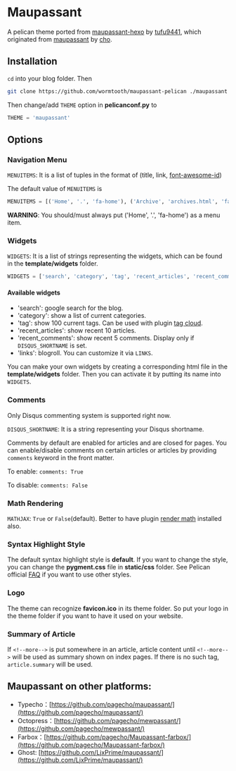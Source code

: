 # Maupassant

A pelican theme ported from [maupassant-hexo](https://github.com/tufu9441/maupassant-hexo) by [tufu9441](https://github.com/tufu9441), which originated from [maupassant](https://github.com/pagecho/maupassant/) by [cho](https://github.com/pagecho).

## Installation

`cd` into your blog folder. Then

```bash
git clone https://github.com/wormtooth/maupassant-pelican ./maupassant
```

Then change/add `THEME` option in **pelicanconf.py** to

```python
THEME = 'maupassant'
```

## Options

### Navigation Menu

`MENUITEMS`: It is a list of tuples in the format of (title, link, [font-awesome-id](http://fontawesome.io/))

The default value of `MENUITEMS` is

```python
MENUITEMS = [('Home', '.', 'fa-home'), ('Archive', 'archives.html', 'fa-archive')]
```

**WARNING**: You should/must always put ('Home', '.', 'fa-home') as a menu item.

### Widgets

`WIDGETS`: It is a list of strings representing the widgets, which can be found in the **template/widgets** folder.

```python
WIDGETS = ['search', 'category', 'tag', 'recent_articles', 'recent_comments', 'links']
```

#### Available widgets

- 'search': google search for the blog.
- 'category': show a list of current categories.
- 'tag': show 100 current tags. Can be used with plugin [tag cloud](https://github.com/getpelican/pelican-plugins/tree/master/tag_cloud).
- 'recent_articles': show recent 10 articles.
- 'recent_comments': show recent 5 comments. Display only if `DISQUS_SHORTNAME` is set.
- 'links': blogroll. You can customize it via `LINKS`.

You can make your own widgets by creating a corresponding html file in the **template/widgets** folder. Then you can activate it by putting its name into `WIDGETS`.

### Comments

Only Disqus commenting system is supported right now. 

`DISQUS_SHORTNAME`: It is a string representing your Disqus shortname. 

Comments by default are enabled for articles and are closed for pages. You can enable/disable comments on certain articles or articles by providing `comments` keyword in the front matter. 

To enable: `comments: True`

To disable: `comments: False`

### Math Rendering

`MATHJAX`: `True` or `False`(default). Better to have plugin [render math](https://github.com/getpelican/pelican-plugins/tree/master/render_math) installed also.

### Syntax Highlight Style

The default syntax highlight style is **default**. If you want to change the style, you can change the **pygment.css** file in **static/css** folder. See Pelican official [FAQ](http://docs.getpelican.com/en/3.6.3/faq.html#i-m-creating-my-own-theme-how-do-i-use-pygments-for-syntax-highlighting) if you want to use other styles.

### Logo

The theme can recognize **favicon.ico** in its theme folder. So put your logo in the theme folder if you want to have it used on your website.

### Summary of Article

If `<!--more-->` is put somewhere in an article, article content until `<!--more-->` will be used as summary shown on index pages. If there is no such tag, `article.summary` will be used.

## Maupassant on other platforms:
- Typecho：[https://github.com/pagecho/maupassant/](https://github.com/pagecho/maupassant/)
- Octopress：[https://github.com/pagecho/mewpassant/](https://github.com/pagecho/mewpassant/)
- Farbox：[https://github.com/pagecho/Maupassant-farbox/](https://github.com/pagecho/Maupassant-farbox/)
- Ghost: [https://github.com/LjxPrime/maupassant/](https://github.com/LjxPrime/maupassant/)